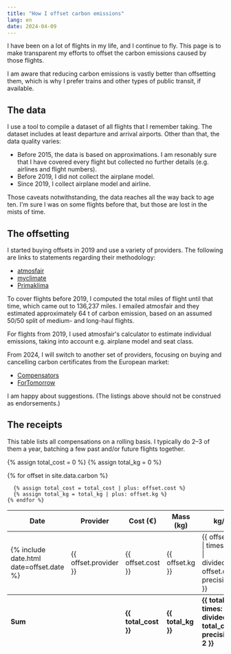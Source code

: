 ```yaml
---
title: "How I offset carbon emissions"
lang: en
date: 2024-04-09
---
```


I have been on a lot of flights in my life, and I continue to fly.
This page is to make transparent my efforts to offset the carbon emissions caused by those flights.

I am aware that reducing carbon emissions is vastly better than offsetting them, which is why I prefer trains and other types of public transit, if available.

## The data

I use a tool to compile a dataset of all flights that I remember taking.
The dataset includes at least departure and arrival airports.
Other than that, the data quality varies:

* Before 2015, the data is based on approximations.
  I am resonably sure that I have covered every flight but collected no further details (e.g. airlines and flight numbers).
* Before 2019, I did not collect the airplane model.
* Since 2019, I collect airplane model and airline.

Those caveats notwithstanding, the data reaches all the way back to age ten.
I'm sure I was on some flights before that, but those are lost in the mists of time.

## The offsetting

I started buying offsets in 2019 and use a variety of providers.
The following are links to statements regarding their methodology:

* [atmosfair](https://www.atmosfair.de/en/climate-protection-projects/)
* [myclimate](https://www.myclimate.org/en/get-active/climate-protection-projects/)
* [Primaklima](https://www.primaklima.org/projekte/unsere-projekte/)

To cover flights before 2019, I computed the total miles of flight until that time, which came out to 136,237 miles.
I emailed atmosfair and they estimated approximately 64 t of carbon emission, based on an assumed 50/50 split of medium- and long-haul flights.

For flights from 2019, I used atmosfair's calculator to estimate individual emissions, taking into account e.g. airplane model and seat class.

From 2024, I will switch to another set of providers, focusing on buying and cancelling carbon certificates from the European market:

* [Compensators](https://www.compensators.org/en/compensators/)
* [ForTomorrow](https://www.fortomorrow.eu/en)

I am happy about suggestions.
(The listings above should not be construed as endorsements.)

## The receipts

This table lists all compensations on a rolling basis.
I typically do 2–3 of them a year, batching a few past and/or future flights together.

<table>
  <thead>
    <tr>
      <th>Date</th>
      <th>Provider</th>
      <th>Cost (€)</th>
      <th>Mass (kg)</th>
      <th>kg/€</th>
    </tr>
  </thead>

  {% assign total_cost = 0 %}
  {% assign total_kg = 0 %}

  <tbody>
    {% for offset in site.data.carbon %}
      <tr>
        <td>{% include date.html date=offset.date %}</td>
        <td>{{ offset.provider }}</td>
        <td class="text-align-right">{{ offset.cost }}</td>
        <td class="text-align-right">{{ offset.kg }}</td>
        <td class="text-align-right">{{ offset.kg | times: 1.0 | divided_by: offset.cost | precision: 2 }}</td>
      </tr>

      {% assign total_cost = total_cost | plus: offset.cost %}
      {% assign total_kg = total_kg | plus: offset.kg %}
    {% endfor %}
  </tbody>

  <tfoot>
    <tr>
      <td class="text-align-right" colspan="2"><strong>Sum</strong></td>
      <td class="text-align-right"><strong>{{ total_cost }}</strong></td>
      <td class="text-align-right"><strong>{{ total_kg }}</strong></td>
      <td class="text-align-right"><strong>{{ total_kg | times: 1.0 | divided_by: total_cost | precision: 2 }}</strong></td>
    </tr>
  </tfoot>
</table>
